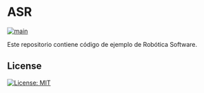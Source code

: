 # ASR

[![main](https://github.com/Docencia-fmrico/ASR_2024/actions/workflows/main.yaml/badge.svg)](https://github.com/Docencia-fmrico/ASR_2024/actions/workflows/main.yaml)

Este repositorio contiene código de ejemplo de Robótica Software.

## License 
[![License: MIT](https://img.shields.io/badge/License-MIT-yellow.svg)](https://opensource.org/licenses/MIT)
